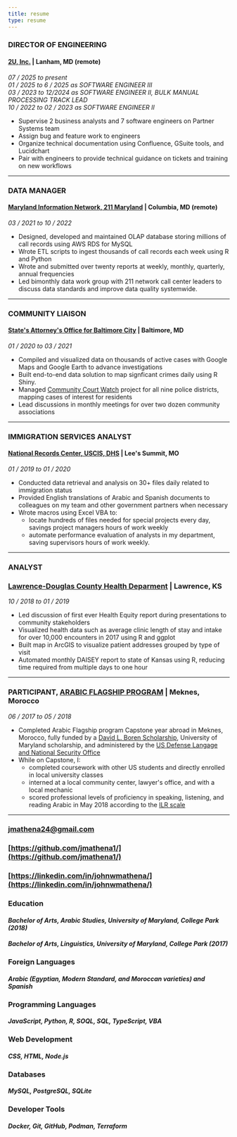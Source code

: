 ```yaml
---
title: resume
type: resume
---
```

### DIRECTOR OF ENGINEERING
#### [2U, Inc.](https://2u.com) | Lanham, MD (remote)
*07 / 2025 to present*  
*01 / 2025 to 6 / 2025 as SOFTWARE ENGINEER III*  
*03 / 2023 to 12/2024 as SOFTWARE ENGINEER II, BULK MANUAL PROCESSING TRACK LEAD*  
*10 / 2022 to 02 / 2023 as SOFTWARE ENGINEER II*
- Supervise 2 business analysts and 7 software engineers on Partner Systems team
- Assign bug and feature work to engineers
- Organize technical documentation using Confluence, GSuite tools, and Lucidchart
- Pair with engineers to provide technical guidance on tickets and training on new workflows

---

### DATA MANAGER
#### [Maryland Information Network, 211 Maryland](https://mdinfonet.org/) | Columbia, MD (remote)
*03 / 2021 to 10 / 2022*
- Designed, developed and maintained OLAP database storing millions of call records using AWS RDS for MySQL
- Wrote ETL scripts to ingest thousands of call records each week using R and Python
- Wrote and submitted over twenty reports at weekly, monthly, quarterly, annual frequencies
- Led bimonthly data work group with 211 network call center leaders to discuss data standards and improve data quality systemwide.

---

### COMMUNITY LIAISON
#### [State's Attorney's Office for Baltimore City](https://www.stattorney.org) | Baltimore, MD
*01 / 2020 to 03 / 2021*
- Compiled and visualized data on thousands of active cases with Google Maps and Google Earth to advance investigations
- Built end-to-end data solution to map signficant crimes daily using R Shiny. 
- Managed [Community Court Watch](https://bit.ly/CourtWatch) project for all nine police districts, mapping cases of interest for residents
- Lead discussions in monthly meetings for over two dozen community associations

---

### IMMIGRATION SERVICES ANALYST
#### [National Records Center, USCIS, DHS](https://www.uscis.gov/about-us/organization/directorates-and-program-offices/immigration-records-and-identity-services-directorate) | Lee's Summit, MO
*01 / 2019 to 01 / 2020*
- Conducted data retrieval and analysis on 30+ files daily related to immigration status
- Provided English translations of Arabic and Spanish documents to colleagues on my team and other government partners when necessary
- Wrote macros using Excel VBA to:
    - locate hundreds of files needed for special projects every day, savings project managers hours of work weekly
    - automate performance evaluation of analysts in my department, saving supervisors hours of work weekly.

---

### ANALYST
### [Lawrence-Douglas County Health Deparment](https://www.ldchealth.org) | Lawrence, KS
*10 / 2018 to 01 / 2019*
- Led discussion of first ever Health Equity report during presentations to community stakeholders
- Visualized health data such as average clinic length of stay and intake for over 10,000 encounters in 2017 using R and ggplot
- Built map in ArcGIS to visualize patient addresses grouped by type of visit
- Automated monthly DAISEY report to state of Kansas using R, reducing time required from multiple days to one hour

---
### PARTICIPANT, [ARABIC FLAGSHIP PROGRAM](https://sllc.umd.edu/special-programs/arabic-persian/arabic-flagship) | Meknes, Morocco
*06 / 2017 to 05 / 2018*
- Completed Arabic Flagship program Capstone year abroad in Meknes, Morocco, fully funded by a [David L. Boren Scholarship](https://www.borenawards.org/boren-flagship-initiative), University of Maryland scholarship, and administered by the [US Defense Langage and National Security Office](https://dlnseo.org/)
- While on Capstone, I: 
    - completed coursework with other US students and directly enrolled in local university classes
    - interned at a local community center, lawyer's office, and with a local mechanic
    - scored professional levels of proficiency in speaking, listening, and reading Arabic in May 2018 according to the [ILR scale](https://www.languagetesting.com/ilr-scale) <br /> 

---

### [jmathena24@gmail.com](mailto:jmathena24@gmail.com)  
### [https://github.com/jmathena1/](https://github.com/jmathena1/)  
### [https://linkedin.com/in/johnwmathena/](https://linkedin.com/in/johnwmathena/)

### Education
#### *Bachelor of Arts, Arabic Studies, University of Maryland, College Park (2018)*
#### *Bachelor of Arts, Linguistics, University of Maryland, College Park (2017)* 

### Foreign Languages
#### *Arabic (Egyptian, Modern Standard, and Moroccan varieties) and Spanish*

### Programming Languages
#### *JavaScript, Python, R, SOQL, SQL, TypeScript, VBA*

### Web Development
#### *CSS, HTML, Node.js*

### Databases
#### *MySQL, PostgreSQL, SQLite*

### Developer Tools
#### *Docker, Git, GitHub, Podman, Terraform*
